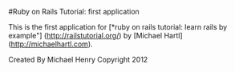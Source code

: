 #Ruby on Rails Tutorial: first application

This is the first application for
[*ruby on rails tutorial: learn rails by example"] (http://railstutorial.org/)
by [Michael Hartl] (http://michaelhartl.com).

Created By Michael Henry Copyright 2012
